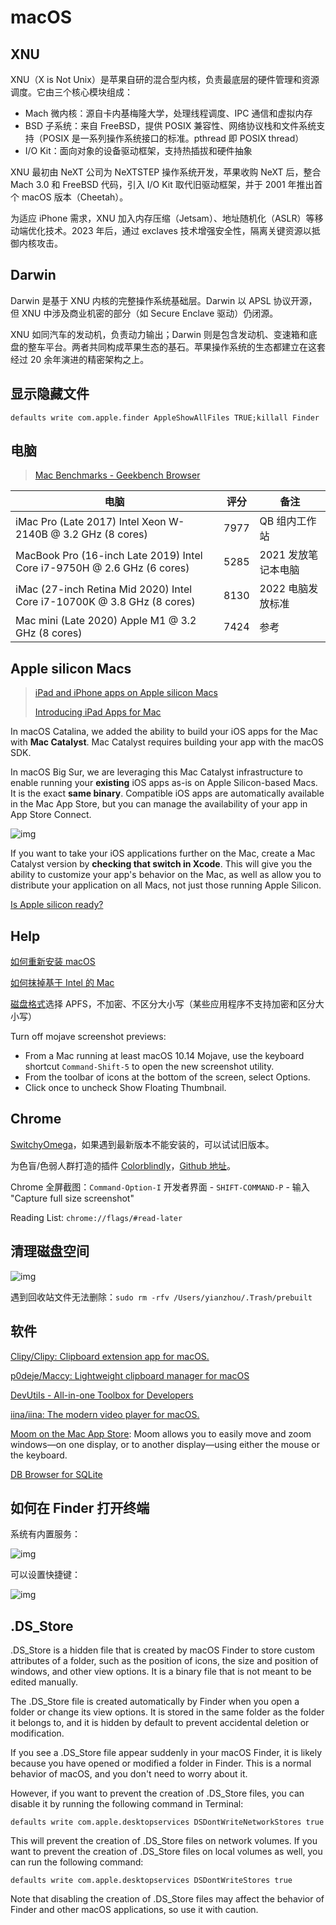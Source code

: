 # macOS

## XNU

XNU（X is Not Unix）是苹果自研的混合型内核，负责最底层的硬件管理和资源调度。它由三个核心模块组成：

- ​​Mach 微内核：源自卡内基梅隆大学，处理线程调度、IPC 通信和虚拟内存
- ​​BSD 子系统：来自 FreeBSD，提供 POSIX 兼容性、网络协议栈和文件系统支持（POSIX 是一系列操作系统接口的标准。pthread 即 POSIX thread）
- ​​I/O Kit​​：面向对象的设备驱动框架，支持热插拔和硬件抽象

XNU 最初由 NeXT 公司为 NeXTSTEP 操作系统开发，苹果收购 NeXT 后，整合 Mach 3.0 和 FreeBSD 代码，引入 I/O Kit 取代旧驱动框架，并于 2001 年推出首个 macOS 版本（Cheetah）。

为适应 iPhone 需求，XNU 加入内存压缩（Jetsam）、地址随机化（ASLR）等移动端优化技术。2023 年后，通过 ​​exclaves​​ 技术增强安全性，隔离关键资源以抵御内核攻击。

## Darwin

Darwin 是基于 XNU 内核的完整操作系统基础层。Darwin 以 APSL 协议开源，但 XNU 中涉及商业机密的部分（如 Secure Enclave 驱动）仍闭源。

XNU 如同汽车的发动机，负责动力输出；Darwin 则是包含发动机、变速箱和底盘的整车平台。两者共同构成苹果生态的基石。苹果操作系统的生态都建立在这套经过 20 余年演进的精密架构之上。

## 显示隐藏文件

`defaults write com.apple.finder AppleShowAllFiles TRUE;killall Finder`

## 电脑

> [Mac Benchmarks - Geekbench Browser](https://browser.geekbench.com/mac-benchmarks)

| 电脑                                                                    | 评分 | 备注                |
| ----------------------------------------------------------------------- | ---- | ------------------- |
| iMac Pro (Late 2017) Intel Xeon W-2140B @ 3.2 GHz (8 cores)             | 7977 | QB 组内工作站       |
| MacBook Pro (16-inch Late 2019) Intel Core i7-9750H @ 2.6 GHz (6 cores) | 5285 | 2021 发放笔记本电脑 |
| iMac (27-inch Retina Mid 2020) Intel Core i7-10700K @ 3.8 GHz (8 cores) | 8130 | 2022 电脑发放标准   |
| Mac mini (Late 2020) Apple M1 @ 3.2 GHz (8 cores)                       | 7424 | 参考                |

## Apple silicon Macs

> [iPad and iPhone apps on Apple silicon Macs](https://developer.apple.com/videos/play/wwdc2020/10114/)
>
> [Introducing iPad Apps for Mac](https://developer.apple.com/videos/play/wwdc2019/205/)

In macOS Catalina, we added the ability to build your iOS apps for the Mac with **Mac Catalyst**. Mac Catalyst requires building your app with the macOS SDK.

In macOS Big Sur, we are leveraging this Mac Catalyst infrastructure to enable running your **existing** iOS apps as-is on Apple Silicon-based Macs. It is the exact **same binary**. Compatible iOS apps are automatically available in the Mac App Store, but you can manage the availability of your app in App Store Connect.

![img](/assets/images/cf447478-d79b-4383-aa50-21349a27cb80.png)

If you want to take your iOS applications further on the Mac, create a Mac Catalyst version by **checking that switch in Xcode**. This will give you the ability to customize your app's behavior on the Mac, as well as allow you to distribute your application on all Macs, not just those running Apple Silicon.

[Is Apple silicon ready?](https://isapplesiliconready.com/)

## Help

[如何重新安装 macOS](https://support.apple.com/zh-cn/HT204904)

[如何抹掉基于 Intel 的 Mac](https://support.apple.com/zh-cn/HT208033)

[磁盘格式](https://support.apple.com/zh-cn/guide/disk-utility/dsku19ed921c/mac)选择 APFS，不加密、不区分大小写（某些应用程序不支持加密和区分大小写）

Turn off mojave screenshot previews:

- From a Mac running at least macOS 10.14 Mojave, use the keyboard shortcut `Command-Shift-5` to open the new screenshot utility.
- From the toolbar of icons at the bottom of the screen, select Options.
- Click once to uncheck Show Floating Thumbnail.

## Chrome

[SwitchyOmega](https://github.com/FelisCatus/SwitchyOmega/releases)，如果遇到最新版本不能安装的，可以试试旧版本。

为色盲/色弱人群打造的插件 [Colorblindly](https://chrome.google.com/webstore/detail/colorblindly/floniaahmccleoclneebhhmnjgdfijgg)，[Github 地址](https://github.com/oftheheadland/Colorblindly)。

Chrome 全屏截图：`Command-Option-I` 开发者界面 - `SHIFT-COMMAND-P` - 输入 "Capture full size screenshot"

Reading List: `chrome://flags/#read-later`

## 清理磁盘空间

![img](/assets/images/D7916664-A09D-422A-B171-E0F370B8105F.png)

遇到回收站文件无法删除：`sudo rm -rfv /Users/yianzhou/.Trash/prebuilt`

## 软件

[Clipy/Clipy: Clipboard extension app for macOS.](https://github.com/Clipy/Clipy)

[p0deje/Maccy: Lightweight clipboard manager for macOS](https://github.com/p0deje/Maccy)

[DevUtils - All-in-one Toolbox for Developers](https://devutils.com/)

[iina/iina: The modern video player for macOS.](https://github.com/iina/iina)

[Moom on the Mac App Store](https://apps.apple.com/us/app/moom/id419330170?mt=12): Moom allows you to easily move and zoom windows—on one display, or to another display—using either the mouse or the keyboard.

[DB Browser for SQLite](https://sqlitebrowser.org/)

## 如何在 Finder 打开终端

系统有内置服务：

![img](/img/472789F1-0F32-4B25-BAEC-6015468DBE19.png)

可以设置快捷键：

![img](/img/8CB530FC-506D-4614-A581-7844BDF9044F.png)

## .DS_Store

.DS_Store is a hidden file that is created by macOS Finder to store custom attributes of a folder, such as the position of icons, the size and position of windows, and other view options. It is a binary file that is not meant to be edited manually.

The .DS_Store file is created automatically by Finder when you open a folder or change its view options. It is stored in the same folder as the folder it belongs to, and it is hidden by default to prevent accidental deletion or modification.

If you see a .DS_Store file appear suddenly in your macOS Finder, it is likely because you have opened or modified a folder in Finder. This is a normal behavior of macOS, and you don't need to worry about it.

However, if you want to prevent the creation of .DS_Store files, you can disable it by running the following command in Terminal:

`defaults write com.apple.desktopservices DSDontWriteNetworkStores true`

This will prevent the creation of .DS_Store files on network volumes. If you want to prevent the creation of .DS_Store files on local volumes as well, you can run the following command:

`defaults write com.apple.desktopservices DSDontWriteStores true`

Note that disabling the creation of .DS_Store files may affect the behavior of Finder and other macOS applications, so use it with caution.
